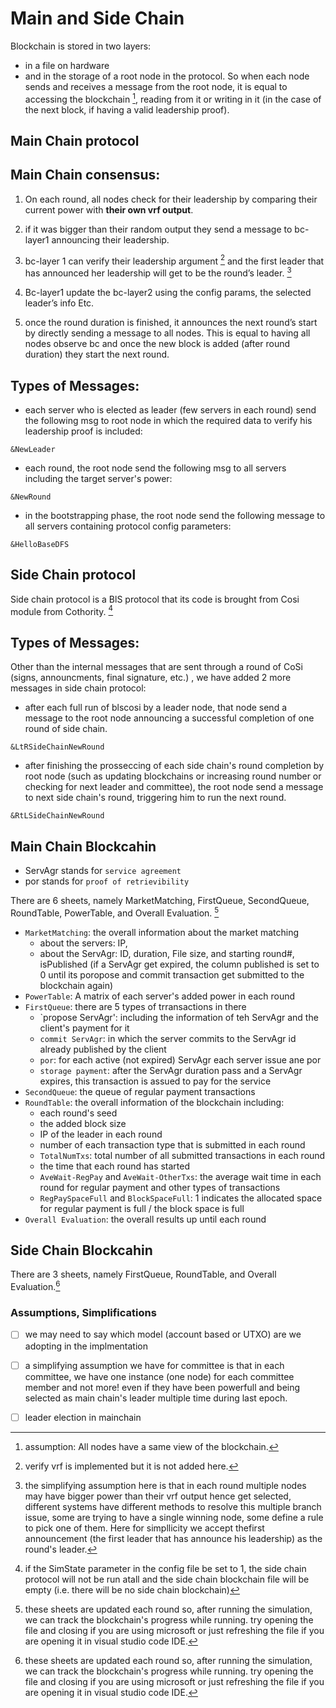 # Main and Side Chain #

Blockchain is stored in two layers: 
- in a file on hardware 
- and in the storage of a root node in the protocol. 
So when each node sends and receives a message from the root node, it is equal to accessing the blockchain [^bcassump], reading from it or writing in it (in the case of the next block, if having a valid leadership proof).

## Main Chain protocol ##

Main Chain consensus:
--------------------------

1. On each round, all nodes check for their leadership by comparing their current power with **their own vrf output**.

2. if it was bigger than their random output they send a message to bc-layer1 announcing their leadership.

3. bc-layer 1 can verify their leadership argument [^vrf] and the first leader that has announced her leadership will get to be the round’s leader. [^mcleaderassump]

4. Bc-layer1 update the bc-layer2 using the config params, the selected leader’s info Etc.

5. once the round duration is finished, it announces the next round’s start by directly sending a message to all nodes. This is equal to having all nodes observe bc and once the new block is added (after round duration) they start the next round.

Types of Messages:
--------------------------------------------
- each server who is elected as leader (few servers in each round) send the following msg to root node in which the required data to verify his leadership proof is included: 
 ```
 &NewLeader
 ```
- each round, the root node send the following msg to all servers including the target server's power:
```
&NewRound
```
- in the bootstrapping phase, the root node send the following message to all servers containing protocol config parameters:
```	
&HelloBaseDFS
```

## Side Chain protocol ## 
Side chain protocol is a BlS protocol that its code is brought from Cosi module from Cothority. [^sc]

Types of Messages:
--------------------------------------------
Other than the internal messages that are sent through a round of CoSi (signs, announcments, final signature, etc.) , we have added 2 more messages in side chain protocol:

- after each full run of blscosi by a leader node, that node send a message to the root node announcing a successful completion of one round of side chain.
```
&LtRSideChainNewRound
```
- after finishing the prosseccing of each side chain's round completion by root node (such as updating blockchains or increasing round number or checking for next leader and committee), the root node send a message to next side chain's round, triggering him to run the next round.
```
&RtLSideChainNewRound
```


## Main Chain Blockcahin ##

- ServAgr stands for `service agreement`
- por stands for `proof of retrievibility`

There are 6 sheets, namely MarketMatching, FirstQueue, SecondQueue, RoundTable, PowerTable, and Overall Evaluation. [^sheets]

- `MarketMatching`: the overall information about the market matching
    - about the servers: IP, 
    - about the ServAgr: ID, duration, File size, and starting round#, isPublished (if a ServAgr get expired, the column published is set to 0 until its poropose and commit transaction get submitted to the blockchain again)
- `PowerTable`: A matrix of each server's added power in each round
- `FirstQueue`: there are 5 types of trransactions in there
    - `propose ServAgr': including the information of teh ServAgr and the client's payment for it
    - `commit ServAgr`: in which the server commits to the ServAgr id already published by the client
    - `por`: for each active (not expired) ServAgr each server issue ane por
    - `storage payment`: after the ServAgr duration pass and a ServAgr expires, this transaction is assued to pay for the service
- `SecondQueue`: the queue of regular payment transactions
- `RoundTable`: the overall information of the blockchain including:
    - each round's seed
    - the added block size
    - IP of the leader in each round
    - number of each transaction type that is submitted in each round
    - `TotalNumTxs`: total number of all submitted transactions in each round
    - the time that each round has started
    - `AveWait-RegPay` and `AveWait-OtherTxs`: the average wait time in each round for regular payment and other types of transactions
    - `RegPaySpaceFull` and `BlockSpaceFull`: 1 indicates the allocated space for regular payment is full /  the block space is full
- `Overall Evaluation`: the overall results up until each round


## Side Chain Blockcahin ##

There are 3 sheets, namely FirstQueue, RoundTable, and Overall Evaluation.[^sheets]

### Assumptions, Simplifications ###
- [ ] we may need to say which model (account based or UTXO) are we adopting in the implmentation
- [ ] a simplifying assumption we have for committee is that in each committee, we have one instance (one node) for each committee member and not more! even if they have been powerfull and being selected as main chain's leader multiple time during last epoch.
- [ ] leader election in mainchain



<!--FootNote-->
[^bcassump]: assumption: All nodes have a same view of the blockchain.
[^vrf]: verify vrf is implemented but it is not added here.
[^sc]: if the SimState parameter in the config file be set to 1, the side chain protocol will not be run atall and the side chain blockchain file will be empty (i.e. there will be no side chain blockchain)
[^sheets]: these sheets are updated each round so, after running the simulation, we can track the blockchain's progress while running. try opening the file and closing if you are using microsoft or just refreshing the file if you are opening it in visual studio code IDE.
[^mcleaderassump]: the simplifying assumption here is that in each round multiple nodes may have bigger power than their vrf output hence get selected, different systems have different methods to resolve this multiple branch issue, some are trying to have a single winning node, some define a rule to pick one of them. Here for simpllicity we accept thefirst announcement (the first leader that has announce his leadership) as the round's leader.
<!--FootNote-->
